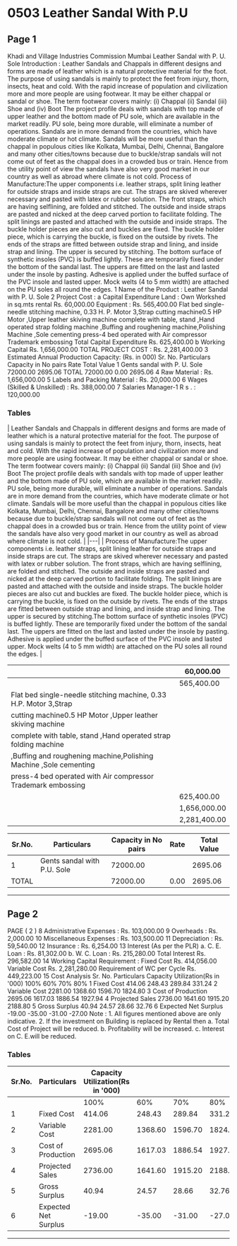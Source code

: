 # 0503 Leather Sandal With P.U

## Page 1

Khadi and Village Industries Commission Mumbai Leather Sandal with P. U. Sole Introduction : Leather Sandals and Chappals in different designs and forms are made of leather which is a natural protective material for the foot. The purpose of using sandals is mainly to protect the feet from injury, thorn, insects, heat and cold. With the rapid increase of population and civilization more and more people are using footwear. It may be either chappal or sandal or shoe. The term footwear covers mainly: (i) Chappal (ii) Sandal (iii) Shoe and (iv) Boot The project profile deals with sandals with top made of upper leather and the bottom made of PU sole, which are available in the market readily. PU sole, being more durable, will eliminate a number of operations. Sandals are in more demand from the countries, which have moderate climate or hot climate. Sandals will be more useful than the chappal in populous cities like Kolkata, Mumbai, Delhi, Chennai, Bangalore and many other cities/towns because due to buckle/strap sandals will not come out of feet as the chappal does in a crowded bus or train. Hence from the utility point of view the sandals have also very good market in our country as well as abroad where climate is not cold. Process of Manufacture:The upper components i.e. leather straps, split lining leather for outside straps and inside straps are cut. The straps are skived wherever necessary and pasted with latex or rubber solution. The front straps, which are having selflining, are folded and stitched. The outside and inside straps are pasted and nicked at the deep carved portion to facilitate folding. The split linings are pasted and attached with the outside and inside straps. The buckle holder pieces are also cut and buckles are fixed. The buckle holder piece, which is carrying the buckle, is fixed on the outside by rivets. The ends of the straps are fitted between outside strap and lining, and inside strap and lining. The upper is secured by stitching. The bottom surface of synthetic insoles (PVC) is buffed lightly. These are temporarily fixed under the bottom of the sandal last. The uppers are fitted on the last and lasted under the insole by pasting. Adhesive is applied under the buffed surface of the PVC insole and lasted upper. Mock welts (4 to 5 mm width) are attached on the PU soles all round the edges. 1 Name of the Product : Leather Sandal with P. U. Sole 2 Project Cost : a Capital Expenditure Land : Own Workshed in sq.mts rental Rs. 60,000.00 Equipment : Rs. 565,400.00 Flat bed single-needle stitching machine, 0.33 H. P. Motor 3,Strap cutting machine0.5 HP Motor ,Upper leather skiving machine complete with table, stand ,Hand operated strap folding machine ,Buffing and roughening machine,Polishing Machine ,Sole cementing press-4 bed operated with Air compressor Trademark embossing Total Capital Expenditure Rs. 625,400.00 b Working Capital Rs. 1,656,000.00 TOTAL PROJECT COST : Rs. 2,281,400.00 3 Estimated Annual Production Capacity: (Rs. in 000) Sr. No. Particulars Capacity in No pairs Rate Total Value 1 Gents sandal with P. U. Sole 72000.00 2695.06 TOTAL 72000.00 0.00 2695.06 4 Raw Material : Rs. 1,656,000.00 5 Labels and Packing Material : Rs. 20,000.00 6 Wages (Skilled & Unskilled) : Rs. 388,000.00 7 Salaries Manager-1 R s . : 120,000.00

### Tables

| Leather Sandals and Chappals in different designs and forms are made of leather which is a natural protective material for
the foot. The purpose of using sandals is mainly to protect the feet from injury, thorn, insects, heat and cold. With the
rapid increase of population and civilization more and more people are using footwear. It may be either chappal or sandal or
shoe. The term footwear covers mainly: (i) Chappal (ii) Sandal (iii) Shoe and (iv) Boot The project profile deals with
sandals with top made of upper leather and the bottom made of PU sole, which are available in the market readily. PU
sole, being more durable, will eliminate a number of operations. Sandals are in more demand from the countries, which
have moderate climate or hot climate. Sandals will be more useful than the chappal in populous cities like Kolkata, Mumbai,
Delhi, Chennai, Bangalore and many other cities/towns because due to buckle/strap sandals will not come out of feet as
the chappal does in a crowded bus or train. Hence from the utility point of view the sandals have also very good market in
our country as well as abroad where climate is not cold. |
|---|
| Process of Manufacture:The upper components i.e. leather straps, split lining leather for outside straps and inside straps
are cut. The straps are skived wherever necessary and pasted with latex or rubber solution. The front straps, which are
having selflining, are folded and stitched. The outside and inside straps are pasted and nicked at the deep carved portion
to facilitate folding. The split linings are pasted and attached with the outside and inside straps. The buckle holder pieces
are also cut and buckles are fixed. The buckle holder piece, which is carrying the buckle, is fixed on the outside by rivets.
The ends of the straps are fitted between outside strap and lining, and inside strap and lining. The upper is secured by
stitching.The bottom surface of synthetic insoles (PVC) is buffed lightly. These are temporarily fixed under the bottom of
the sandal last. The uppers are fitted on the last and lasted under the insole by pasting. Adhesive is applied under the
buffed surface of the PVC insole and lasted upper. Mock welts (4 to 5 mm width) are attached on the PU soles all round
the edges. |

|  | 60,000.00 |
|---|---|
|  | 565,400.00 |
| Flat bed single-needle stitching machine, 0.33 H.P. Motor 3,Strap |  |
| cutting machine0.5 HP Motor ,Upper leather skiving machine |  |
| complete with table, stand ,Hand operated strap folding machine |  |
| ,Buffing and roughening machine,Polishing Machine ,Sole cementing
press-4 bed operated with Air compressor Trademark embossing |  |
|  | 625,400.00 |
|  | 1,656,000.00 |
|  | 2,281,400.00 |

| Sr.No. | Particulars | Capacity in No pairs | Rate | Total Value |
|---|---|---|---|---|
| 1 | Gents sandal with P.U. Sole | 72000.00 |  | 2695.06 |
| TOTAL |  | 72000.00 | 0.00 | 2695.06 |

---

## Page 2

PAGE ( 2 ) 8 Administrative Expenses : Rs. 103,000.00 9 Overheads : Rs. 2,000.00 10 Miscellaneous Expenses : Rs. 103,500.00 11 Depreciation : Rs. 59,540.00 12 Insurance : Rs. 6,254.00 13 Interest (As per the PLR) a. C. E. Loan : Rs. 81,302.00 b. W. C. Loan : Rs. 215,280.00 Total Interest Rs. 296,582.00 14 Working Capital Requirement : Fixed Cost Rs. 414,056.00 Variable Cost Rs. 2,281,280.00 Requirement of WC per Cycle Rs. 449,223.00 15 Cost Analysis Sr. No. Particulars Capacity Utilization(Rs in '000) 100% 60% 70% 80% 1 Fixed Cost 414.06 248.43 289.84 331.24 2 Variable Cost 2281.00 1368.60 1596.70 1824.80 3 Cost of Production 2695.06 1617.03 1886.54 1927.94 4 Projected Sales 2736.00 1641.60 1915.20 2188.80 5 Gross Surplus 40.94 24.57 28.66 32.76 6 Expected Net Surplus -19.00 -35.00 -31.00 -27.00 Note : 1. All figures mentioned above are only indicative. 2. If the investment on Building is replaced by Rental then a. Total Cost of Project will be reduced. b. Profitability will be increased. c. Interest on C. E.will be reduced.

### Tables

| Sr.No. | Particulars | Capacity Utilization(Rs in '000) |  |  |  |
|---|---|---|---|---|---|
|  |  | 100% | 60% | 70% | 80% |
| 1 | Fixed Cost | 414.06 | 248.43 | 289.84 | 331.24 |
| 2 | Variable Cost | 2281.00 | 1368.60 | 1596.70 | 1824.80 |
| 3 | Cost of Production | 2695.06 | 1617.03 | 1886.54 | 1927.94 |
| 4 | Projected Sales | 2736.00 | 1641.60 | 1915.20 | 2188.80 |
| 5 | Gross Surplus | 40.94 | 24.57 | 28.66 | 32.76 |
| 6 | Expected Net Surplus | -19.00 | -35.00 | -31.00 | -27.00 |

---
